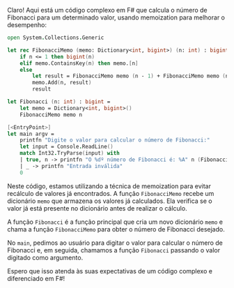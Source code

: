Claro! Aqui está um código complexo em F# que calcula o número de Fibonacci para um determinado valor, usando memoization para melhorar o desempenho:

```fsharp
open System.Collections.Generic

let rec FibonacciMemo (memo: Dictionary<int, bigint>) (n: int) : bigint =
    if n <= 1 then bigint(n)
    elif memo.ContainsKey(n) then memo.[n]
    else
        let result = FibonacciMemo memo (n - 1) + FibonacciMemo memo (n - 2)
        memo.Add(n, result)
        result

let Fibonacci (n: int) : bigint =
    let memo = Dictionary<int, bigint>()
    FibonacciMemo memo n

[<EntryPoint>]
let main argv =
    printfn "Digite o valor para calcular o número de Fibonacci:"
    let input = Console.ReadLine()
    match Int32.TryParse(input) with
    | true, n -> printfn "O %dº número de Fibonacci é: %A" n (Fibonacci n)
    | _ -> printfn "Entrada inválida"
    0
```

Neste código, estamos utilizando a técnica de memoization para evitar recálculo de valores já encontrados. A função `FibonacciMemo` recebe um dicionário `memo` que armazena os valores já calculados. Ela verifica se o valor já está presente no dicionário antes de realizar o cálculo.

A função `Fibonacci` é a função principal que cria um novo dicionário `memo` e chama a função `FibonacciMemo` para obter o número de Fibonacci desejado.

No `main`, pedimos ao usuário para digitar o valor para calcular o número de Fibonacci e, em seguida, chamamos a função `Fibonacci` passando o valor digitado como argumento.

Espero que isso atenda às suas expectativas de um código complexo e diferenciado em F#!